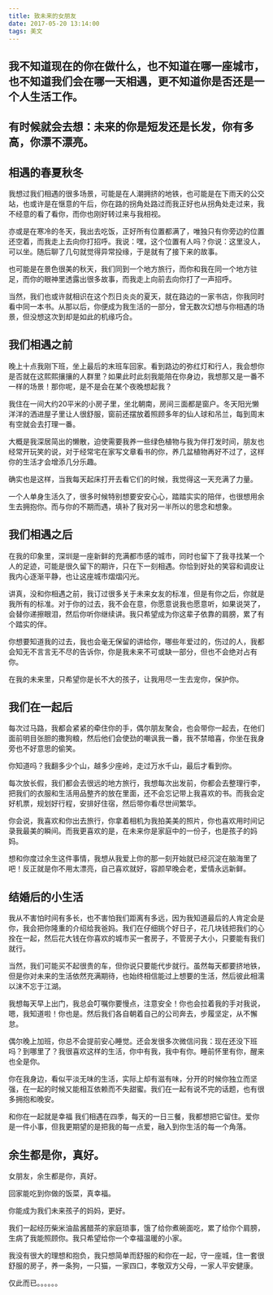 ```yaml
---
title: 致未来的女朋友
date: 2017-05-20 13:14:00
tags: 美文
---
```

## 我不知道现在的你在做什么，也不知道在哪一座城市，也不知道我们会在哪一天相遇，更不知道你是否还是一个人生活工作。

## 有时候就会去想：未来的你是短发还是长发，你有多高，你漂不漂亮。
## 相遇的春夏秋冬

我想过我们相遇的很多场景，可能是在人潮拥挤的地铁，也可能是在下雨天的公交站，也或许是在惬意的午后，你在路的拐角处路过而我正好也从拐角处走过来，我不经意的看了看你，而你也刚好转过来与我相视。

<!-- more -->

亦或是在寒冷的冬天，我出去吃饭，正好所有位置都满了，唯独只有你旁边的位置还空着，而我走上去向你打招呼。我说：嘿，这个位置有人吗？你说：这里没人，可以坐。随后聊了几句就觉得异常投缘，于是就有了接下来的故事。

也可能是在景色很美的秋天，我们同到一个地方旅行，而你和我在同一个地方驻足，而你的眼神里透露出很多故事，而我走上向前去向你打了一声招呼。

当然，我们也或许就相识在这个烈日炎炎的夏天，就在路边的一家书店，你我同时看中同一本书。从那以后，你便成为我生活的一部分，曾无数次幻想与你相遇的场景，但没想这次到却是如此的机缘巧合。

## 我们相遇之前

晚上十点我刚下班，坐上最后的末班车回家。看到路边的弥红灯和行人，我会想你是否就在这熙熙攘攘的人群里？如果此时此刻我能陪在你身边，我想那又是一番不一样的场景！那你呢，是不是会在某个夜晚想起我？

我住在一间大约20平米的小房子里，坐北朝南，房间三面都是窗户。冬天阳光懒洋洋的洒进屋子里让人很舒服，窗前还摆放着照顾多年的仙人球和吊兰，每到周末有空就会去打理一番。

大概是我深居简出的懒散，迫使需要我养一些绿色植物与我为伴打发时间，朋友也经常开玩笑的说，对于经常宅在家写文章看书的你，养几盆植物再好不过了，这样你的生活才会增添几分乐趣。

确实也是这样，当我每天起床打开去看它们的时候，我觉得这一天充满了力量。

一个人单身生活久了，很多时候特别想要安安心心，踏踏实实的陪伴，也很想用余生去拥抱你。而与你的不期而遇，填补了我对另一半所以的思念和想象。

## 我们相遇之后

在我的印象里，深圳是一座新鲜的充满都市感的城市，同时也留下了我寻找某一个人的足迹，可能是很久留下的期许，只在下一刻相遇。你恰到好处的笑容和调皮让我内心逐渐平静，也让这座城市熠熠闪光。

讲真，没和你相遇之前，我订过很多关于未来女友的标准，但是有你之后，你就是我所有的标准。对于你的过去，我不会在意，你愿意说我也愿意听，如果说哭了，会替你递擦眼泪，然后你听你继续讲。我只希望成为你这辈子依靠的肩膀，累了有个踏实的伴。

你想要知道我的过去，我也会毫无保留的讲给你，哪些年爱过的，伤过的人，我都会知无不言言无不尽的告诉你，你是我未来不可或缺一部分，但也不会绝对占有你。

在我的未来里，只希望你是长不大的孩子，让我用尽一生去宠你，保护你。

## 我们在一起后

每次过马路，我都会紧紧的牵住你的手，偶尔朋友聚会，也会带你一起去，在他们面前明目张胆的撒狗粮，然后他们会使劲的嘲讽我一番，我不禁暗喜，你坐在我身旁也不好意思的偷笑。

你知道吗？我翻多少个山，越多少座岭，走过万水千山，最后才看到你。

每次放长假，我们都会去很远的地方旅行，我想每次出发前，你都会去整理行李，把我们的衣服和生活用品整齐的放在里面，还不会忘记带上我喜欢的书。而我会定好机票，规划好行程，安排好住宿，然后带你看尽世间繁华。

你会说，我喜欢和你出去旅行，你拿着相机为我拍美美的照片，你也喜欢用时间记录我最美的瞬间。而我更喜欢的是，在未来你是家庭中的一份子，也是孩子的妈妈。

想和你度过余生这件事情，我想从我爱上你的那一刻开始就已经沉淀在脑海里了吧！反正就是你不用太漂亮，自己喜欢就好，容颜早晚会老，爱情永远新鲜。

## 结婚后的小生活

我从不害怕时间有多长，也不害怕我们距离有多远，因为我知道最后的人肯定会是你，我会把你隆重的介绍给我爸妈。我们在仔细挑个好日子，花几块钱把我们的心拴在一起，然后花大钱在你喜欢的城市买一套房子，不管房子大小，只要能有我们就行。

当然，我们可能买不起很贵的车，但你说只要能代步就行。虽然每天都要挤地铁，但是你对未来的生活依然充满期待，也始终相信能过上想要的生活，然后彼此相濡以沫不忘于江湖。

我想每天早上出门，我总会叮嘱你要慢点，注意安全！你也会拉着我的手对我说，嗯，我知道啦！你也是。然后我们各自朝着自己的公司奔去，步履坚定，从不懈怠。

偶尔晚上加班，你总不会提前安心睡觉。还会发很多次微信问我：现在还没下班吗？到哪里了？我很喜欢这样的生活，你中有我，我中有你。睡前怀里有你，醒来也全是你。

你在我身边，看似平淡无味的生活，实际上却有滋有味，分开的时候你独立而坚强，在一起的时候又能相互依赖而不失甜蜜。我们在一起有说不完的话题，也有很多拥抱和晚安。

和你在一起就是幸福
我们相遇在四季，每天的一日三餐，我都想把它留住。爱你是一件小事，但我更期望的是把我的每一点爱，融入到你生活的每一个角落。

## 余生都是你，真好。

女朋友，余生都是你，真好。

回家能吃到你做的饭菜，真幸福。

你能成为我们未来孩子的妈妈，更好。

我们一起经历柴米油盐酱醋茶的家庭琐事，饿了给你煮碗面吃，累了给你个肩膀，生病了我能照顾你。我只希望给你一个幸福温暖的小家。

我没有很大的理想和抱负，我只想简单而舒服的和你在一起，守一座城，住一套很舒服的房子，养一条狗，一只猫，一家四口，孝敬双方父母，一家人平安健康。

仅此而已。。。。。。
